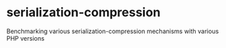 # serialization-compression
Benchmarking various serialization-compression mechanisms with various PHP versions

